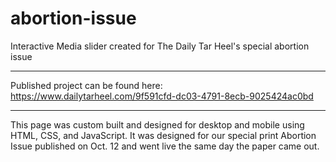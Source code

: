 # abortion-issue
Interactive Media slider created for The Daily Tar Heel's special abortion issue

***
Published project can be found here: https://www.dailytarheel.com/9f591cfd-dc03-4791-8ecb-9025424ac0bd

***
This page was custom built and designed for desktop and mobile using HTML, CSS, and JavaScript. It was designed for our special print Abortion Issue published on Oct. 12 and went live the same day the paper came out. 
